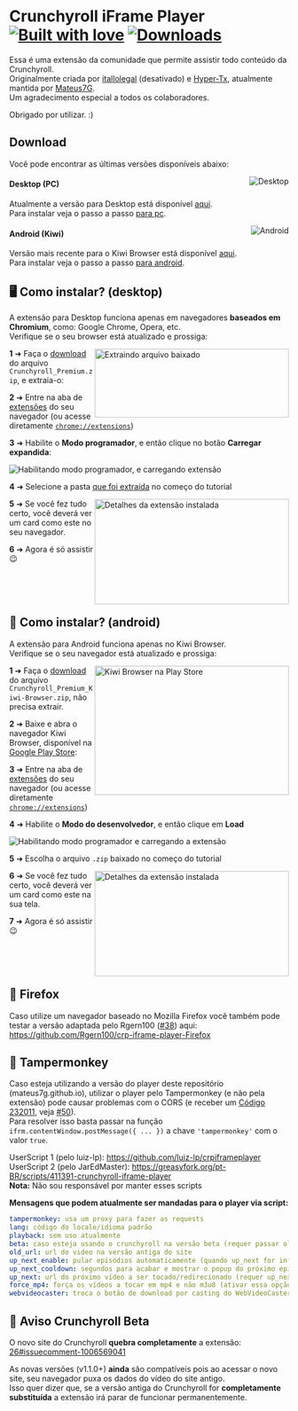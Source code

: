 # Crunchyroll iFrame Player [![Built with love](https://img.shields.io/badge/made%20with-javascript-yellow?style=for-the-badge)](https://github.com/mateus7g/crp-iframe-player/releases/latest) [![Downloads](https://img.shields.io/github/downloads/mateus7g/crp-iframe-player/total.svg?style=for-the-badge)](https://github.com/mateus7g/crp-iframe-player/releases/latest)

Essa é uma extensão da comunidade que permite assistir todo conteúdo da Crunchyroll.  
Originalmente criada por [itallolegal](https://github.com/itallolegal) (desativado) e [Hyper-Tx](https://github.com/Hyper-Tx), atualmente mantida por [Mateus7G](https://github.com/Mateus7G).  
Um agradecimento especial a todos os colaboradores.

Obrigado por utilizar. :)

## Download 
Você pode encontrar as últimas versões disponíveis abaixo:  


<a href="https://github.com/mateus7g/crp-iframe-player/releases/latest" target="_blank"><img align="right" alt="Desktop" src="https://img.shields.io/badge/desktop-v1.2.2-violet?style=for-the-badge&logo=windows"></a>

#### Desktop (PC)

Atualmente a versão para Desktop está disponível [aqui](https://github.com/Mateus7G/crp-iframe-player/releases/latest).  
Para instalar veja o passo a passo [para pc](#%EF%B8%8F-como-instalar-desktop).

<a href="https://github.com/Mateus7G/crp-iframe-player/releases/latest" target="_blank"><img align="right" alt="Android" src="https://img.shields.io/badge/android-v1.2.2-violet?style=for-the-badge&logo=android"></a>

#### Android (Kiwi)

Versão mais recente para o Kiwi Browser está disponível [aqui](https://github.com/Mateus7G/crp-iframe-player/releases/latest).  
Para instalar veja o passo a passo [para android](#-como-instalar-android).     


## 🖥️ Como instalar? (desktop)
A extensão para Desktop funciona apenas em navegadores **baseados em Chromium**, como: Google Chrome, Opera, etc.  
Verifique se o seu browser está atualizado e prossiga:


<img align="right" width="350" height="124" alt="Extraindo arquivo baixado" src="https://raw.githubusercontent.com/mateus7g/crp-iframe-player/master/Screenshots/instalacao-3.png?raw=true">

**1** ➜ Faça o [download](#download) do arquivo `Crunchyroll_Premium.zip`, e extraia-o:

**2** ➜ Entre na aba de [extensões](https://raw.githubusercontent.com/mateus7g/crp-iframe-player/master/Screenshots/instalacao-1.png?raw=true) do seu navegador (ou acesse diretamente [`chrome://extensions`](chrome://extensions))
 
**3** ➜ Habilite o **Modo programador**, e então clique no botão **Carregar expandida**:

 ![Habilitando modo programador, e carregando extensão](https://raw.githubusercontent.com/mateus7g/crp-iframe-player/master/Screenshots/instalacao-2.png?raw=true)
 
**4** ➜ Selecione a pasta [que foi extraída](https://raw.githubusercontent.com/mateus7g/crp-iframe-player/master/Screenshots/instalacao-4.png?raw=true) no começo do tutorial

<img align="right" width="350" height="190" alt="Detalhes da extensão instalada" src="https://raw.githubusercontent.com/mateus7g/crp-iframe-player/master/Screenshots/instalacao-5.png?raw=true">

**5** ➜ Se você fez tudo certo, você deverá ver um card como este no seu navegador.
 
**6** ➜ Agora é só assistir 😉

<br /><br /><br />

## 📱 Como instalar? (android)
A extensão para Android funciona apenas no Kiwi Browser.  
Verifique se o seu navegador está atualizado e prossiga:

<img align="right" width="350" height="233" alt="Kiwi Browser na Play Store" src="https://raw.githubusercontent.com/mateus7g/crp-iframe-player/master/Screenshots/instalacao-kiwi-1.png?raw=true&v=2">

**1** ➜ Faça o [download](#download) do arquivo `Crunchyroll_Premium_Kiwi-Browser.zip`, não precisa extrair.

**2** ➜ Baixe e abra o navegador Kiwi Browser, disponível na [Google Play Store](https://play.app.goo.gl/?link=https://play.google.com/store/apps/details?id=com.kiwibrowser.browser&ddl=1&pcampaignid=web_ddl_1):  

**3** ➜ Entre na aba de [extensões](https://raw.githubusercontent.com/mateus7g/crp-iframe-player/master/Screenshots/instalacao-kiwi-2.png?raw=true) do seu navegador (ou acesse diretamente [`chrome://extensions`](chrome://extensions))

**4** ➜ Habilite o **Modo do desenvolvedor**, e então clique em **Load**  

![Habilitando modo programador e carregando a extensão](https://raw.githubusercontent.com/mateus7g/crp-iframe-player/master/Screenshots/instalacao-kiwi-3.png?raw=true)

**5** ➜ Escolha o arquivo `.zip` baixado no começo do tutorial

<img align="right" width="350" height="190" alt="Detalhes da extensão instalada" src="https://raw.githubusercontent.com/mateus7g/crp-iframe-player/master/Screenshots/instalacao-kiwi-4.png?raw=true">

**6** ➜ Se você fez tudo certo, você deverá ver um card como este na sua tela.  

**7** ➜ Agora é só assistir 😉

<br /><br /><br />

## 🦊 Firefox
Caso utilize um navegador baseado no Mozilla Firefox você também pode testar a versão adaptada pelo Rgern100 ([#38](https://github.com/Mateus7G/crp-iframe-player/issues/38#issuecomment-1193372108)) aqui:  
https://github.com/Rgern100/crp-iframe-player-Firefox

## 🙉 Tampermonkey
Caso esteja utilizando a versão do player deste repositório (mateus7g.github.io), utilizar o player pelo Tampermonkey (e não pela extensão) pode causar problemas com o CORS (e receber um [Código 232011](https://greasyfork.org/pt-BR/scripts/411391-crunchyroll-iframe-player/discussions/142287), veja [#50](https://github.com/Mateus7G/crp-iframe-player/issues/50)).  
Para resolver isso basta passar na função `ifrm.contentWindow.postMessage({ ... })` a chave `'tampermonkey'` com o valor `true`.  

UserScript 1 (pelo luiz-lp): https://github.com/luiz-lp/crpiframeplayer  
UserScript 2 (pelo JarEdMaster): https://greasyfork.org/pt-BR/scripts/411391-crunchyroll-iframe-player  
**Nota:** Não sou responsável por manter esses scripts  

**Mensagens que podem atualmente ser mandadas para o player via script:**

```yml
tampermonkey: usa um proxy para fazer as requests
lang: código do locale/idioma padrão
playback: sem uso atualmente
beta: caso esteja usando o crunchyroll na versão beta (requer passar old_url)
old_url: url do video na versão antiga do site
up_next_enable: pular episódios automaticamente (quando up_next for informado)
up_next_cooldown: segundos para acabar e mostrar o popup do próximo episódio (0 para desativar popup)
up_next: url do próximo vídeo a ser tocado/redirecionado (requer up_next_enable)
force_mp4: força os vídeos a tocar em mp4 e não m3u8 (ativar essa opção deixará o loading mais lento, recomendado apenas para chromecasting)
webvideocaster: troca o botão de download por casting do WebVideoCaster
```

## 📝 Aviso Crunchyroll Beta
O novo site do Crunchyroll **quebra completamente** a extensão: [26#issuecomment-1006569041](https://github.com/Mateus7G/crp-iframe-player/issues/26#issuecomment-1006569041)  

As novas versões (v1.1.0+) **ainda** são compatíveis pois ao acessar o novo site, seu navegador puxa os dados do vídeo do site antigo.  
Isso quer dizer que, se a versão antiga do Crunchyroll for **completamente substituída** a extensão irá parar de funcionar permanentemente.
